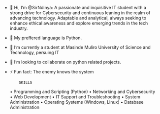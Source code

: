 - 👋 Hi, I’m @SirNdinya: 
A passionate and inquisitive IT student with a strong drive for Cybersecurity and continuous leaning in the realm of advancing technology. Adaptable and analytical, always seeking to enhance ethical awareness and explore emerging trends in the tech industry.
- 👀 My preffered language is Python.
- 🌱 I’m currently a student at Masinde Muliro University of Science and Technology, persuing IT
- 💞️ I’m looking to collaborate on python related projects.
- ⚡ Fun fact: The enemy knows the system

          SKILLS
    • Programming and Scripting (Python)
    • Networking and Cybersecurity
    • Web Development
    • IT Support and Troubleshooting
    • System Administration
    • Operating Systems (Windows, Linux)
    • Database Administration
